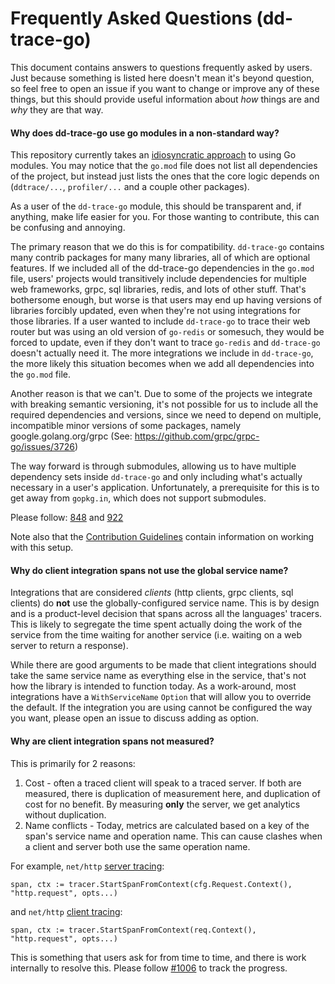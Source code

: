 # Frequently Asked Questions (dd-trace-go)
This document contains answers to questions frequently asked by users. Just because something is listed here doesn't mean it's beyond question, so feel free to open an issue if you want to change or improve any of these things, but this should provide useful information about *how* things are and *why* they are that way.

#### Why does dd-trace-go use go modules in a non-standard way?
This repository currently takes an [idiosyncratic approach](https://github.com/DataDog/dd-trace-go/issues/810) to using Go modules. You may notice that the `go.mod` file does not list all dependencies of the project, but instead just lists the ones that the core logic depends on (`ddtrace/...`, `profiler/...` and a couple other packages).

As a user of the `dd-trace-go` module, this should be transparent and, if anything, make life easier for you. For those wanting to contribute, this can be confusing and annoying.

The primary reason that we do this is for compatibility. `dd-trace-go` contains many contrib packages for many many libraries, all of which are optional features. If we included all of the dd-trace-go dependencies in the `go.mod` file, users' projects would transitively include dependencies for multiple web frameworks, grpc, sql libraries, redis, and lots of other stuff. That's bothersome enough, but worse is that users may end up having versions of libraries forcibly updated, even when they're not using integrations for those libraries. If a user wanted to include `dd-trace-go` to trace their web router but was using an old version of `go-redis` or somesuch, they would be forced to update, even if they don't want to trace `go-redis` and `dd-trace-go` doesn't actually need it. The more integrations we include in `dd-trace-go`, the more likely this situation becomes when we add all dependencies into the `go.mod` file.

Another reason is that we can't. Due to some of the projects we integrate with breaking semantic versioning, it's not possible for us to include all the required dependencies and versions, since we need to depend on multiple, incompatible minor versions of some packages, namely google.golang.org/grpc (See: https://github.com/grpc/grpc-go/issues/3726)

The way forward is through submodules, allowing us to have multiple dependency sets inside `dd-trace-go` and only including what's actually necessary in a user's application. Unfortunately, a prerequisite for this is to get away from `gopkg.in`, which does not support submodules.

Please follow: [848](https://github.com/DataDog/dd-trace-go/issues/848) and [922](https://github.com/DataDog/dd-trace-go/pull/922)

Note also that the [Contribution Guidelines](https://github.com/DataDog/dd-trace-go/blob/v1/CONTRIBUTING.md#go-modules) contain information on working with this setup.


#### Why do client integration spans not use the global service name?
Integrations that are considered *clients* (http clients, grpc clients, sql clients) do **not** use the globally-configured service name. This is by design and is a product-level decision that spans across all the languages' tracers. This is likely to segregate the time spent actually doing the work of the service from the time waiting for another service (i.e. waiting on a web server to return a response).

While there are good arguments to be made that client integrations should take the same service name as everything else in the service, that's not how the library is intended to function today. As a work-around, most integrations have a `WithServiceName` `Option` that will allow you to override the default. If the integration you are using cannot be configured the way you want, please open an issue to discuss adding as option.

#### Why are client integration spans not measured?
This is primarily for 2 reasons:
1. Cost - often a traced client will speak to a traced server. If both are measured, there is duplication of measurement here, and duplication of cost for no benefit. By measuring **only** the server, we get analytics without duplication. 
2. Name conflicts - Today, metrics are calculated based on a key of the span's service name and operation name. This can cause clashes when a client and server both use the same operation name.

For example, `net/http` [server tracing](https://github.com/DataDog/dd-trace-go/blob/f86a82b0ae679be3bbd2fe3652ae17f06aabd960/contrib/internal/httputil/trace.go#L52):
```
span, ctx := tracer.StartSpanFromContext(cfg.Request.Context(), "http.request", opts...)
```

and `net/http` [client tracing](https://github.com/DataDog/dd-trace-go/blob/f86a82b0ae679be3bbd2fe3652ae17f06aabd960/contrib/net/http/roundtripper.go#L39):
```
span, ctx := tracer.StartSpanFromContext(req.Context(), "http.request", opts...)
```

This is something that users ask for from time to time, and there is work internally to resolve this. Please follow [#1006](https://github.com/DataDog/dd-trace-go/issues/1006) to track the progress.

